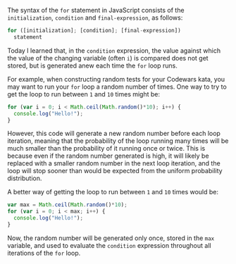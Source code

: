 The syntax of the `for` statement in JavaScript consists of the `initialization`, `condition` and `final-expression`, as follows:
``` javascript
for ([initialization]; [condition]; [final-expression])
  statement
```

Today I learned that, in the `condition` expression, the value against which the value of the changing variable (often `i`) is compared does not get stored, but is generated anew each time the `for` loop runs.

For example, when constructing random tests for your Codewars kata, you may want to run your `for` loop a random number of times. One way to try to get the loop to run between `1` and `10` times might be:
``` javascript
for (var i = 0; i < Math.ceil(Math.random()*10); i++) {
  console.log("Hello!");
}
```
However, this code will generate a new random number before each loop iteration, meaning that the probability of the loop running many times will be much smaller than the probability of it running once or twice. This is because even if the random number generated is high, it will likely be replaced with a smaller random number in the next loop iteration, and the loop will stop sooner than would be expected from the uniform probability distribution.

A better way of getting the loop to run between `1` and `10` times would be:
``` javascript
var max = Math.ceil(Math.random()*10);
for (var i = 0; i < max; i++) {
  console.log("Hello!");
}
```
Now, the random number will be generated only once, stored in the `max` variable, and used to evaluate the `condition` expression throughout all iterations of the `for` loop.
